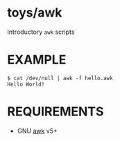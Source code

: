 # toys/awk

Introductory `awk` scripts

# EXAMPLE

```
$ cat /dev/null | awk -f hello.awk
Hello World!
```

# REQUIREMENTS

* GNU [awk](https://www.gnu.org/software/gawk/manual/gawk.html) v5+

